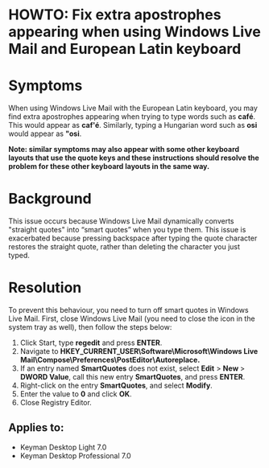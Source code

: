 # HOWTO: Fix extra apostrophes appearing when using Windows Live Mail and European Latin keyboard

<h1>Symptoms</h1>

<p>When using Windows Live Mail with the European Latin keyboard, you may find extra apostrophes appearing when trying to type words such as <b>café</b>.  This would appear as <b>caf'é</b>.  Similarly, typing a Hungarian word such as <b>osi</b> would appear as <b>"osi</b>.</p>

<p><b>Note: similar symptoms may also appear with some other keyboard layouts that use the quote keys and these instructions should resolve the problem for these other keyboard layouts in the same way.</b></p>

<h1>Background</h1>

<p>This issue occurs because Windows Live Mail dynamically converts "straight quotes" into “smart quotes” when you type them.  This issue is exacerbated because pressing backspace after typing the quote character restores the straight quote, rather than deleting the character you just typed.

<h1>Resolution</h1>

<p>To prevent this behaviour, you need to turn off smart quotes in Windows Live Mail. First, close Windows Live Mail (you need to close the icon in the system tray as well), then follow the steps below:</p>

<ol>
<li>Click Start, type <strong>regedit</strong> and press <strong>ENTER</strong>.</li>
<li>Navigate to <strong>HKEY_CURRENT_USER\Software\Microsoft\Windows Live Mail\Compose\Preferences\PostEditor\Autoreplace.</strong></li>
<li>If an entry named <strong>SmartQuotes</strong> does not exist, select <strong>Edit</strong> &gt; <strong>New </strong>&gt; <strong>DWORD Value</strong>, call this new entry <strong>SmartQuotes</strong>, and press <strong>ENTER</strong>.</li>
<li>Right-click on the entry <strong>SmartQuotes</strong>, and select <strong>Modify</strong>.</li>
<li>Enter the value to <strong>0</strong> and click <strong>OK</strong>.</li>
<li>Close Registry Editor.</li>
</ol>


## Applies to:
 * Keyman Desktop Light 7.0
 * Keyman Desktop Professional 7.0
